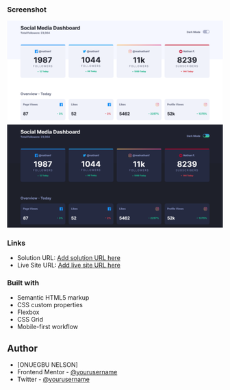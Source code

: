 
### Screenshot

![](images/screenshot1.png)
![](images/screenshot2.png)

### Links

- Solution URL: [Add solution URL here](https://your-solution-url.com)
- Live Site URL: [Add live site URL here](https://your-live-site-url.com)

### Built with

- Semantic HTML5 markup
- CSS custom properties
- Flexbox
- CSS Grid
- Mobile-first workflow
 

## Author
- [ONUEGBU NELSON]
- Frontend Mentor - [@yourusername](https://www.frontendmentor.io/profile/nelsonleone)
- Twitter - [@yourusername](https://www.twitter.com/nelsonleone9678)

